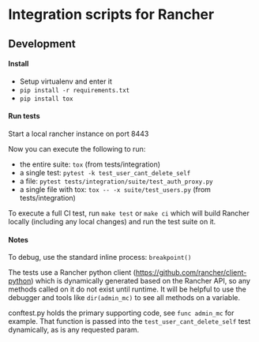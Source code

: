 # Integration scripts for Rancher


## Development

#### Install

* Setup virtualenv and enter it
* `pip install -r requirements.txt`
* `pip install tox`


#### Run tests

Start a local rancher instance on port 8443

Now you can execute the following to run:

* the entire suite: `tox` (from tests/integration)
* a single test: `pytest -k test_user_cant_delete_self`
* a file: `pytest tests/integration/suite/test_auth_proxy.py`
* a single file with tox: `tox -- -x suite/test_users.py` (from tests/integration)

To execute a full CI test, run `make test` or `make ci` which will build Rancher locally (including any local changes) and run the test suite on it.
  

#### Notes

To debug, use the standard inline process: `breakpoint()`

The tests use a Rancher python client (https://github.com/rancher/client-python) which is dynamically generated based on the Rancher API, so any methods called on it do not exist until runtime.
It will be helpful to use the debugger and tools like `dir(admin_mc)` to see all methods on a variable.

conftest.py holds the primary supporting code, see `func admin_mc` for example.
That function is passed into the `test_user_cant_delete_self` test dynamically, as is any requested param.

